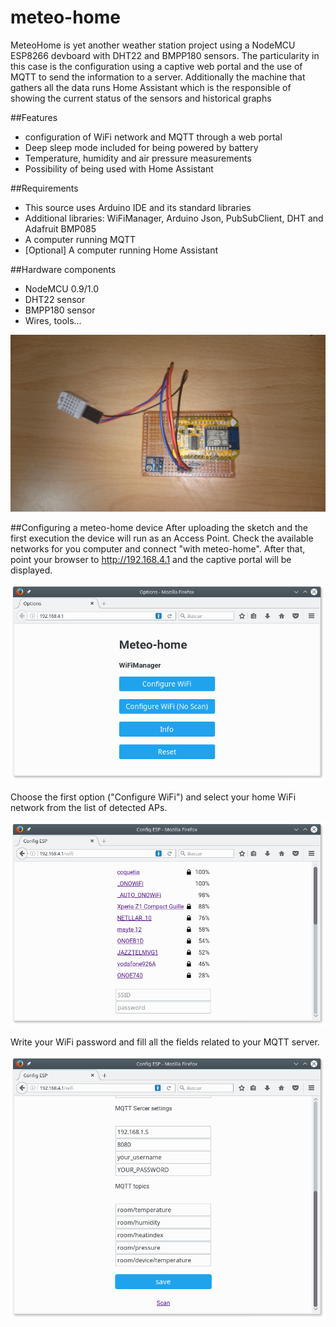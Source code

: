 # meteo-home
MeteoHome is yet another weather station project using a NodeMCU ESP8266 devboard with DHT22 and BMPP180 sensors. The particularity in this case is the configuration using a captive web portal and the use of MQTT to send the information to a server. Additionally the machine that gathers all the data 
runs Home Assistant which is the responsible of showing the current status of the sensors and historical graphs

##Features
- configuration of WiFi network and MQTT through a web portal 
- Deep sleep mode included for being powered by battery 
- Temperature, humidity and air pressure measurements
- Possibility of being used with Home Assistant

##Requirements
- This source uses Arduino IDE and its standard libraries
- Additional libraries: WiFiManager, Arduino Json, PubSubClient, DHT and Adafruit BMP085
- A computer running MQTT
- [Optional] A computer running Home Assistant

##Hardware components
- NodeMCU 0.9/1.0
- DHT22 sensor
- BMPP180 sensor
- Wires, tools...


![My own device](pics/prototype.JPG) 

##Configuring a meteo-home device
After uploading the sketch and the first execution the device will run as an Access Point. Check the available networks for you computer and connect "with meteo-home". After that, point your browser to http://192.168.4.1 and the captive portal will be displayed. 

![Home](pics/home.png) 

Choose the first option ("Configure WiFi") and select your home WiFi network from the list of detected APs. 

![Available networks](pics/wifi-scan.png) 

Write your WiFi password and fill all the fields related to your MQTT server.

![Settings](pics/parameter-settings.png) 
